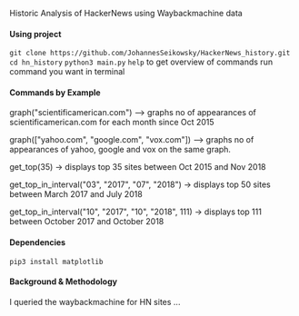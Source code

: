 Historic Analysis of HackerNews using Waybackmachine data 

#### Using project
`git clone https://github.com/JohannesSeikowsky/HackerNews_history.git`
`cd hn_history`
`python3 main.py`
`help` to get overview of commands
run command you want in terminal

#### Commands by Example
graph("scientificamerican.com")
--> graphs no of appearances of scientificamerican.com for each month since Oct 2015

graph(["yahoo.com", "google.com", "vox.com"])
--> graphs no of appearances of yahoo, google and vox on the same graph.

get_top(35)
-> displays top 35 sites between Oct 2015 and Nov 2018

get_top_in_interval("03", "2017", "07", "2018")
-> displays top 50 sites between March 2017 and July 2018

get_top_in_interval("10", "2017", "10", "2018", 111)
-> displays top 111 between October 2017 and October 2018

#### Dependencies
`pip3 install matplotlib`

#### Background & Methodology
I queried the waybackmachine for HN sites ...
